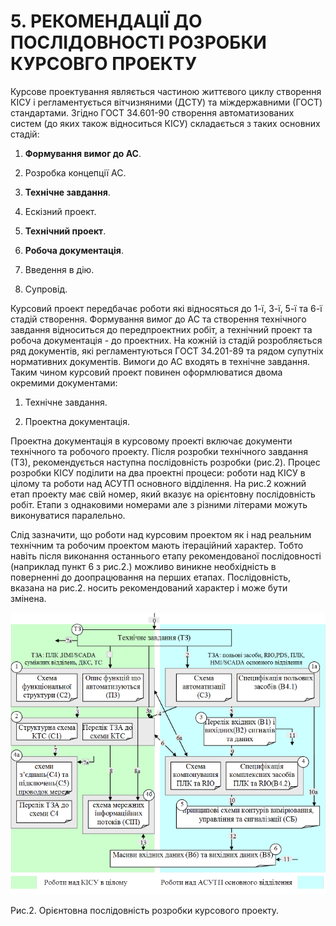 # 5. РЕКОМЕНДАЦІЇ ДО ПОСЛІДОВНОСТІ РОЗРОБКИ КУРСОВГО ПРОЕКТУ

Курсове проектування являється частиною життєвого циклу створення КІСУ і регламентується вітчизняними (ДСТУ) та міждержавними (ГОСТ) стандартами. Згідно ГОСТ 34.601-90 створення автоматизованих систем (до яких також відноситься КІСУ) складається з таких основних стадій:

1.   **Формування вимог до АС**.

2.   Розробка концепції АС.

3.   **Технічне завдання**.

4.   Ескізний проект.

5.   **Технічний проект**.

6.   **Робоча документація**.

7.   Введення в дію.

8.   Супровід.

Курсовий проект передбачає роботи які відносяться до 1-ї, 3-ї, 5-ї та 6-ї стадій створення. Формування вимог до АС та створення технічного завдання відноситься до передпроектних робіт, а технічний проект та робоча документація - до проектних. На кожній із стадій розробляється ряд документів, які регламентуються ГОСТ 34.201-89 та рядом супутніх нормативних документів. Вимоги до АС входять в технічне завдання. Таким чином курсовий проект повинен оформлюватися двома окремими документами:

1.   Технічне завдання.

2.   Проектна документація.  

Проектна документація в курсовому проекті включає документи технічного та робочого проекту. Після розробки технічного завдання (ТЗ), рекомендується наступна послідовність розробки (рис.2). Процес розробки КІСУ поділити на два проектні процеси: роботи над КІСУ в цілому та роботи над АСУТП основного відділення. На рис.2 кожний етап проекту має свій номер, який вказує на орієнтовну послідовність робіт. Етапи з однаковими номерами але з різними літерами можуть виконуватися паралельно.

Слід зазначити, що роботи над курсовим проектом як і над реальним технічним та робочим проектом мають ітераційний характер. Тобто навіть після виконання останнього етапу рекомендованої послідовності (наприклад пункт 6 з рис.2.) можливо виникне необхідність в поверненні до доопрацювання на перших етапах. Послідовність, вказана на рис.2. носить рекомендований характер і може бути змінена.  

![img](media/2.png)

 Рис.2. Орієнтовна послідовність розробки курсового проекту.
